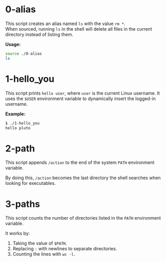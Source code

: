 # 0-alias
This script creates an alias named `ls` with the value `rm *`.  
When sourced, running `ls` in the shell will delete all files in the current directory instead of listing them.  

**Usage:**
```bash
source ./0-alias
ls
```



# 1-hello_you

This script prints `hello user`, where `user` is the current Linux username.
It uses the `$USER` environment variable to dynamically insert the logged-in username.

**Example:**
```bash
$ ./1-hello_you
hello pluto
```



# 2-path

This script appends `/action` to the end of the system `PATH` environment variable.

By doing this, `/action` becomes the last directory the shell searches when looking for executables.



# 3-paths

This script counts the number of directories listed in the `PATH` environment variable.

It works by:
1. Taking the value of `$PATH`.
2. Replacing `:` with newlines to separate directories.
3. Counting the lines with `wc -l`.

